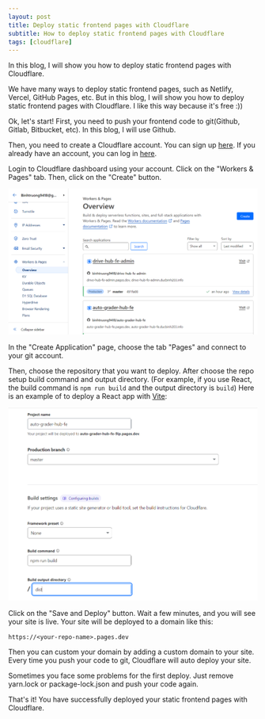```yaml
---
layout: post
title: Deploy static frontend pages with Cloudflare
subtitle: How to deploy static frontend pages with Cloudflare
tags: [cloudflare]
---
```


In this blog, I will show you how to deploy static frontend pages with Cloudflare.

We have many ways to deploy static frontend pages, such as Netlify, Vercel, GitHub Pages, etc.
But in this blog, I will show you how to deploy static frontend pages with Cloudflare. I like this way because it's free :))

Ok, let's start!
First, you need to push your frontend code to git(Github, Gitlab, Bitbucket, etc). In this blog, I will use Github.

Then, you need to create a Cloudflare account. You can sign up [here](https://dash.cloudflare.com/sign-up).
If you already have an account, you can log in [here](https://dash.cloudflare.com/).

Login to Cloudflare dashboard using your account. Click on the "Workers & Pages" tab.
Then, click on the "Create" button.

![Cloudfare Dashboard](/assets/img/cloudflare-dashboard.png)

In the "Create Application" page, choose the tab "Pages" and connect to your git account.

Then, choose the repository that you want to deploy.
After choose the repo setup build command and output directory.
(For example, if you use React, the build command is `npm run build` and the output directory is `build`)
Here is an example of to deploy a React app with [Vite](https://vitejs.dev/):

![Cloudfare Pages](/assets/img/cloudflare-setup.png)

Click on the "Save and Deploy" button. 
Wait a few minutes, and you will see your site is live.
Your site will be deployed to a domain like this:

~~~
https://<your-repo-name>.pages.dev
~~~

Then you can custom your domain by adding a custom domain to your site.
Every time you push your code to git, Cloudflare will auto deploy your site.

Sometimes you face some problems for the first deploy.
Just remove yarn.lock or package-lock.json and push your code again.

That's it! You have successfully deployed your static frontend pages with Cloudflare.